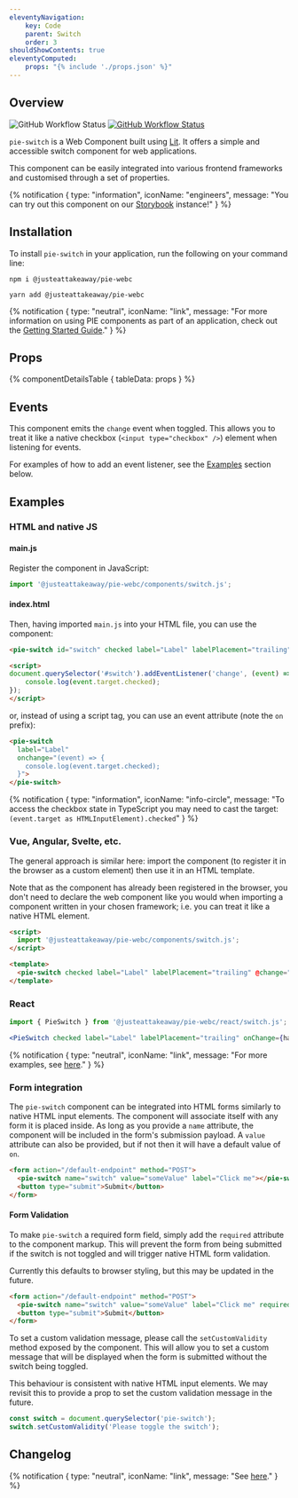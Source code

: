 ```yaml
---
eleventyNavigation:
    key: Code
    parent: Switch
    order: 3
shouldShowContents: true
eleventyComputed:
    props: "{% include './props.json' %}"
---
```


## Overview

<p>
  <a href="https://www.npmjs.com/@justeattakeaway/pie-switch" style="text-decoration: none">
    <img alt="GitHub Workflow Status" src="https://img.shields.io/npm/v/@justeattakeaway/pie-switch.svg?label=pie-switch">
  </a>

  <a href="https://www.npmjs.com/package/@justeattakeaway/pie-webc">
    <img alt="GitHub Workflow Status" src="https://img.shields.io/npm/v/@justeattakeaway/pie-webc.svg?label=pie-webc">
  </a>
</p>

`pie-switch` is a Web Component built using [Lit](https://lit.dev/). It offers a simple and accessible switch component for web applications.

This component can be easily integrated into various frontend frameworks and customised through a set of properties.

{% notification {
  type: "information",
  iconName: "engineers",
  message: "You can try out this component on our [Storybook](https://webc.pie.design/?path=/story/switch) instance!"
} %}

## Installation

To install `pie-switch` in your application, run the following on your command line:

```shell
npm i @justeattakeaway/pie-webc
```

```shell
yarn add @justeattakeaway/pie-webc
```

{% notification {
  type: "neutral",
  iconName: "link",
  message: "For more information on using PIE components as part of an application, check out the [Getting Started Guide](https://github.com/justeattakeaway/pie/wiki/Getting-started-with-PIE-Web-Components)."
} %}

## Props

{% componentDetailsTable {
  tableData: props
} %}

## Events

This component emits the `change` event when toggled. This allows you to treat it like a native checkbox (`<input type="checkbox" />`) element when listening for events.

For examples of how to add an event listener, see the [Examples](#examples) section below.

## Examples

### HTML and native JS

#### main.js

Register the component in JavaScript:
```js
import '@justeattakeaway/pie-webc/components/switch.js';
```

#### index.html
Then, having imported `main.js` into your HTML file, you can use the component:
```html
<pie-switch id="switch" checked label="Label" labelPlacement="trailing"></pie-switch>

<script>
document.querySelector('#switch').addEventListener('change', (event) => {
    console.log(event.target.checked);
});
</script>
```

or, instead of using a script tag, you can use an event attribute (note the `on` prefix):

```html
<pie-switch
  label="Label"
  onchange="(event) => {
    console.log(event.target.checked);
  }">
</pie-switch>
```

{% notification {
  type: "information",
  iconName: "info-circle",
  message: "To access the checkbox state in TypeScript you may need to cast the target: `(event.target as HTMLInputElement).checked`"
} %}

### Vue, Angular, Svelte, etc.

The general approach is similar here: import the component (to register it in the browser as a custom element) then use it in an HTML template.

Note that as the component has already been registered in the browser, you don't need to declare the web component like you would when importing a component written in your chosen framework; i.e. you can treat it like a native HTML element.

```html
<script>
  import '@justeattakeaway/pie-webc/components/switch.js';
</script>

<template>
  <pie-switch checked label="Label" labelPlacement="trailing" @change="handleChange"></pie-switch>
</template>
```

### React
```jsx
import { PieSwitch } from '@justeattakeaway/pie-webc/react/switch.js';

<PieSwitch checked label="Label" labelPlacement="trailing" onChange={handleChange}></PieSwitch>
```

{% notification {
  type: "neutral",
  iconName: "link",
  message: "For more examples, see [here](https://github.com/justeattakeaway/pie-aperture/tree/main)."
} %}

### Form integration
The `pie-switch` component can be integrated into HTML forms similarly to native HTML input elements. The component will associate itself with any form it is placed inside. As long as you provide a `name` attribute, the component will be included in the form's submission payload. A `value` attribute can also be provided, but if not then it will have a default value of `on`.

```html
<form action="/default-endpoint" method="POST">
  <pie-switch name="switch" value="someValue" label="Click me"></pie-switch>
  <button type="submit">Submit</button>
</form>
```

#### Form Validation
To make `pie-switch` a required form field, simply add the `required` attribute to the component markup. This will prevent the form from being submitted if the switch is not toggled and will trigger native HTML form validation.

Currently this defaults to browser styling, but this may be updated in the future.

```html
<form action="/default-endpoint" method="POST">
  <pie-switch name="switch" value="someValue" label="Click me" required></pie-switch>
  <button type="submit">Submit</button>
</form>
```

To set a custom validation message, please call the `setCustomValidity` method exposed by the component. This will allow you to set a custom message that will be displayed when the form is submitted without the switch being toggled.

This behaviour is consistent with native HTML input elements. We may revisit this to provide a prop to set the custom validation message in the future.

```js
const switch = document.querySelector('pie-switch');
switch.setCustomValidity('Please toggle the switch');
```

## Changelog

{% notification {
  type: "neutral",
  iconName: "link",
  message: "See [here](https://github.com/justeattakeaway/pie/blob/main/packages/components/pie-switch/CHANGELOG.md)."
} %}
